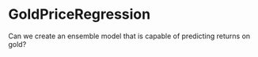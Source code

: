 # GoldPriceRegression
Can we create an ensemble model  that is capable of predicting returns on gold?
